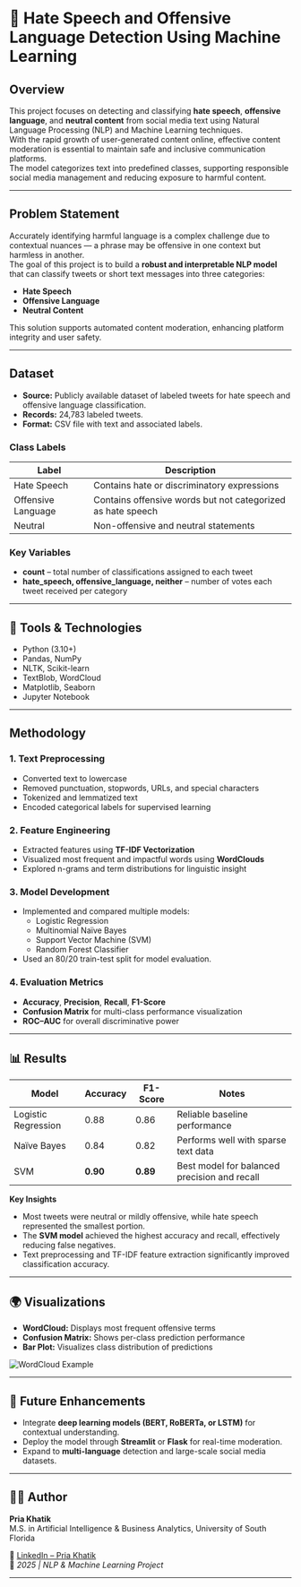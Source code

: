 # 🧠 Hate Speech and Offensive Language Detection Using Machine Learning

## Overview
This project focuses on detecting and classifying **hate speech**, **offensive language**, and **neutral content** from social media text using Natural Language Processing (NLP) and Machine Learning techniques.  
With the rapid growth of user-generated content online, effective content moderation is essential to maintain safe and inclusive communication platforms.  
The model categorizes text into predefined classes, supporting responsible social media management and reducing exposure to harmful content.

---

## Problem Statement
Accurately identifying harmful language is a complex challenge due to contextual nuances — a phrase may be offensive in one context but harmless in another.  
The goal of this project is to build a **robust and interpretable NLP model** that can classify tweets or short text messages into three categories:
- **Hate Speech**
- **Offensive Language**
- **Neutral Content**

This solution supports automated content moderation, enhancing platform integrity and user safety.

---

## Dataset
- **Source:** Publicly available dataset of labeled tweets for hate speech and offensive language classification.  
- **Records:** 24,783 labeled tweets.  
- **Format:** CSV file with text and associated labels.

### **Class Labels**
| Label | Description |
|--------|-------------|
| Hate Speech | Contains hate or discriminatory expressions |
| Offensive Language | Contains offensive words but not categorized as hate speech |
| Neutral | Non-offensive and neutral statements |

### **Key Variables**
- **count** – total number of classifications assigned to each tweet  
- **hate_speech, offensive_language, neither** – number of votes each tweet received per category  

---

## 🧰 Tools & Technologies
- Python (3.10+)  
- Pandas, NumPy  
- NLTK, Scikit-learn  
- TextBlob, WordCloud  
- Matplotlib, Seaborn  
- Jupyter Notebook  

---

## Methodology

### 1. Text Preprocessing
- Converted text to lowercase  
- Removed punctuation, stopwords, URLs, and special characters  
- Tokenized and lemmatized text  
- Encoded categorical labels for supervised learning  

### 2. Feature Engineering
- Extracted features using **TF-IDF Vectorization**  
- Visualized most frequent and impactful words using **WordClouds**  
- Explored n-grams and term distributions for linguistic insight  

### 3. Model Development
- Implemented and compared multiple models:
  - Logistic Regression  
  - Multinomial Naïve Bayes  
  - Support Vector Machine (SVM)  
  - Random Forest Classifier  
- Used an 80/20 train-test split for model evaluation.  

### 4. Evaluation Metrics
- **Accuracy**, **Precision**, **Recall**, **F1-Score**  
- **Confusion Matrix** for multi-class performance visualization  
- **ROC–AUC** for overall discriminative power  

---

## 📊 Results
| Model | Accuracy | F1-Score | Notes |
|--------|-----------|----------|-------|
| Logistic Regression | 0.88 | 0.86 | Reliable baseline performance |
| Naïve Bayes | 0.84 | 0.82 | Performs well with sparse text data |
| SVM | **0.90** | **0.89** | Best model for balanced precision and recall |

**Key Insights**
- Most tweets were neutral or mildly offensive, while hate speech represented the smallest portion.  
- The **SVM model** achieved the highest accuracy and recall, effectively reducing false negatives.  
- Text preprocessing and TF-IDF feature extraction significantly improved classification accuracy.  

---

## 🌍 Visualizations
- **WordCloud:** Displays most frequent offensive terms  
- **Confusion Matrix:** Shows per-class prediction performance  
- **Bar Plot:** Visualizes class distribution of predictions  

![WordCloud Example](images/hate_speech_wordcloud.png)

---

## 🚀 Future Enhancements
- Integrate **deep learning models (BERT, RoBERTa, or LSTM)** for contextual understanding.  
- Deploy the model through **Streamlit** or **Flask** for real-time moderation.  
- Expand to **multi-language** detection and large-scale social media datasets.  

---

## 👩‍💻 Author
**Pria Khatik**  
M.S. in Artificial Intelligence & Business Analytics, University of South Florida  

🔗 [LinkedIn – Pria Khatik](https://www.linkedin.com/in/priyakhatik/)  
📅 *2025 | NLP & Machine Learning Project*

---
